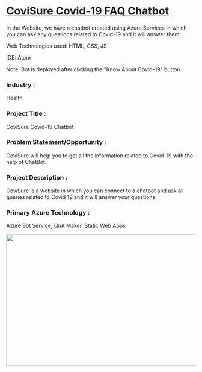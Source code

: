 # <a href="https://polite-sand-0391d1f10.1.azurestaticapps.net/">CoviSure Covid-19 FAQ Chatbot</a>

In the Website, we have a chatbot created using Azure Services in which you can ask any questions related to Covid-19 and it will answer them.

Web Technologies used: HTML, CSS, JS

IDE: Atom

Note: Bot is deployed after clicking the "Know About Covid-19" button

### Industry :
Health


### Project Title :
CoviSure Covid-19 Chatbot


### Problem Statement/Opportunity :
CoviSure will help you to get all the information related to Covid-19 with the help of ChatBot.


### Project Description :
CoviSure is a website in which you can connect to a chatbot and ask all queries related to Covid 19 and it will answer your questions.


### Primary Azure Technology :
Azure Bot Service, QnA Maker, Static Web Apps


<a href="https://futurereadytalent.in/"><p align= "center"><img src="https://github.com/ROHAN0011/Microsoft-Future-Ready-Talent-Internship-Project/blob/5ae1e52f4f4236d8ca92ea9189794835ce087467/FRT.jpeg" width="700" height= "350"></p></a>  
